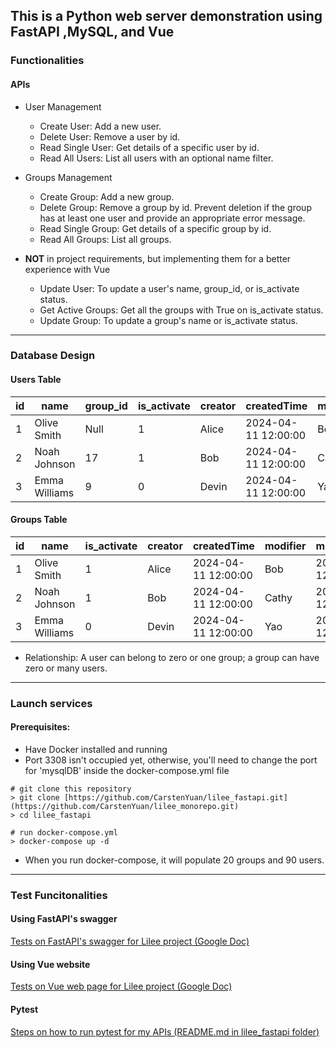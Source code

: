 ## This is a Python web server demonstration using FastAPI ,MySQL, and Vue
### Functionalities
#### APIs
- User Management
    - Create User: Add a new user.
    - Delete User: Remove a user by id.
    - Read Single User: Get details of a specific user by id.
    - Read All Users: List all users with an optional name filter.

- Groups Management
    - Create Group: Add a new group.
    - Delete Group: Remove a group by id. Prevent deletion if the group has at least one user and provide an appropriate error message.
    - Read Single Group: Get details of a specific group by id.
    - Read All Groups: List all groups.

- **NOT** in project requirements, but implementing them for a better experience with Vue
    - Update User: To update a user's name, group_id, or is_activate status.
    - Get Active Groups: Get all the groups with True on is_activate status.
    - Update Group: To update a group's name or is_activate status.
---
### Database Design
#### Users Table
| id     | name               | group_id| is_activate| creator | createdTime        | modifier| modifiedTime       |
|--------|--------------------|---------|------------|---------|--------------------|---------|--------------------|
| 1      | Olive Smith        | Null    | 1          | Alice   | 2024-04-11 12:00:00| Bob     | 2024-04-12 12:30:00|
| 2      | Noah Johnson       | 17      | 1          | Bob     | 2024-04-11 12:00:00| Cathy   | 2024-04-12 12:30:00|
| 3      | Emma Williams      | 9       | 0          | Devin   | 2024-04-11 12:00:00| Yao     | 2024-04-12 12:30:00|

#### Groups Table
| id     | name               | is_activate| creator | createdTime        | modifier| modifiedTime       |
|--------|--------------------|------------|---------|--------------------|---------|--------------------|
| 1      | Olive Smith        | 1          | Alice   | 2024-04-11 12:00:00| Bob     | 2024-04-12 12:30:00|
| 2      | Noah Johnson       | 1          | Bob     | 2024-04-11 12:00:00| Cathy   | 2024-04-12 12:30:00|
| 3      | Emma Williams      | 0          | Devin   | 2024-04-11 12:00:00| Yao     | 2024-04-12 12:30:00|

- Relationship: A user can belong to zero or one group; a group can have zero or many users.
---
### Launch services
#### Prerequisites:
- Have Docker installed and running
- Port 3308 isn't occupied yet, otherwise, you'll need to change the port for 'mysqlDB' inside the docker-compose.yml file
```
# git clone this repository
> git clone [https://github.com/CarstenYuan/lilee_fastapi.git](https://github.com/CarstenYuan/lilee_monorepo.git)
> cd lilee_fastapi

# run docker-compose.yml
> docker-compose up -d
```
- When you run docker-compose, it will populate 20 groups and 90 users.
---
### Test Funcitonalities
#### Using FastAPI's swagger
[Tests on FastAPI's swagger for Lilee project (Google Doc)](https://docs.google.com/document/d/1wrQXcUyLsucOAMaBRd_eFOyPEB4xaptl4ITwmUukbWw/edit?usp=sharing)

#### Using Vue website
[Tests on Vue web page for Lilee project (Google Doc)](https://docs.google.com/document/d/1a9OkUvqk4BWjV08H2m1gKLXe-Gu8pmVkTjMyInvnzhY/edit?usp=sharing)

#### Pytest
[Steps on how to run pytest for my APIs (README.md in lilee_fastapi folder)](https://github.com/CarstenYuan/lilee_monorepo/tree/main/lilee_fastapi)
